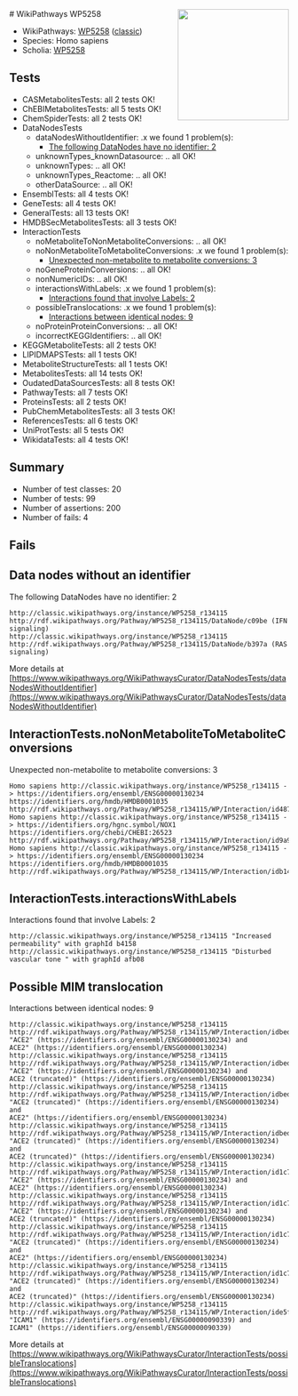 <img style="float: right; width: 200px" src="https://upload.wikimedia.org/wikipedia/commons/thumb/8/83/Wplogo_with_text_500.png/640px-Wplogo_with_text_500.png" />
# WikiPathways WP5258

* WikiPathways: [WP5258](https://wikipathways.org/pathways/WP5258) ([classic](https://classic.wikipathways.org/instance/WP5258))
* Species: Homo sapiens
* Scholia: [WP5258](https://scholia.toolforge.org/wikipathways/WP5258)
## Tests
* CASMetabolitesTests: all 2 tests OK!
* ChEBIMetabolitesTests: all 5 tests OK!
* ChemSpiderTests: all 2 tests OK!
* DataNodesTests
    * dataNodesWithoutIdentifier: .x we found 1 problem(s):
        * [The following DataNodes have no identifier: 2](#d2d32fa1)
    * unknownTypes_knownDatasource: .. all OK!
    * unknownTypes: .. all OK!
    * unknownTypes_Reactome: .. all OK!
    * otherDataSource: .. all OK!
* EnsemblTests: all 4 tests OK!
* GeneTests: all 4 tests OK!
* GeneralTests: all 13 tests OK!
* HMDBSecMetabolitesTests: all 3 tests OK!
* InteractionTests
    * noMetaboliteToNonMetaboliteConversions: .. all OK!
    * noNonMetaboliteToMetaboliteConversions: .x we found 1 problem(s):
        * [Unexpected non-metabolite to metabolite conversions: 3](#4b4cfac1)
    * noGeneProteinConversions: .. all OK!
    * nonNumericIDs: .. all OK!
    * interactionsWithLabels: .x we found 1 problem(s):
        * [Interactions found that involve Labels: 2](#630d2679)
    * possibleTranslocations: .x we found 1 problem(s):
        * [Interactions between identical nodes: 9](#1c11820e)
    * noProteinProteinConversions: .. all OK!
    * incorrectKEGGIdentifiers: .. all OK!
* KEGGMetaboliteTests: all 2 tests OK!
* LIPIDMAPSTests: all 1 tests OK!
* MetaboliteStructureTests: all 1 tests OK!
* MetabolitesTests: all 14 tests OK!
* OudatedDataSourcesTests: all 8 tests OK!
* PathwayTests: all 7 tests OK!
* ProteinsTests: all 2 tests OK!
* PubChemMetabolitesTests: all 3 tests OK!
* ReferencesTests: all 6 tests OK!
* UniProtTests: all 5 tests OK!
* WikidataTests: all 4 tests OK!


## Summary

* Number of test classes: 20
* Number of tests: 99
* Number of assertions: 200
* Number of fails: 4

## Fails

<a name="d2d32fa1" />

## Data nodes without an identifier

The following DataNodes have no identifier: 2
```
http://classic.wikipathways.org/instance/WP5258_r134115 http://rdf.wikipathways.org/Pathway/WP5258_r134115/DataNode/c09be (IFN signaling)
http://classic.wikipathways.org/instance/WP5258_r134115 http://rdf.wikipathways.org/Pathway/WP5258_r134115/DataNode/b397a (RAS signaling)
```

More details at [https://www.wikipathways.org/WikiPathwaysCurator/DataNodesTests/dataNodesWithoutIdentifier](https://www.wikipathways.org/WikiPathwaysCurator/DataNodesTests/dataNodesWithoutIdentifier)

<a name="4b4cfac1" />

## InteractionTests.noNonMetaboliteToMetaboliteConversions

Unexpected non-metabolite to metabolite conversions: 3
```
Homo sapiens http://classic.wikipathways.org/instance/WP5258_r134115 -> https://identifiers.org/ensembl/ENSG00000130234 https://identifiers.org/hmdb/HMDB0001035 http://rdf.wikipathways.org/Pathway/WP5258_r134115/WP/Interaction/id48739a9
Homo sapiens http://classic.wikipathways.org/instance/WP5258_r134115 -> https://identifiers.org/hgnc.symbol/NOX1 https://identifiers.org/chebi/CHEBI:26523 http://rdf.wikipathways.org/Pathway/WP5258_r134115/WP/Interaction/id9a9ed424
Homo sapiens http://classic.wikipathways.org/instance/WP5258_r134115 -> https://identifiers.org/ensembl/ENSG00000130234 https://identifiers.org/hmdb/HMDB0001035 http://rdf.wikipathways.org/Pathway/WP5258_r134115/WP/Interaction/idb14e7f6e
```

<a name="630d2679" />

## InteractionTests.interactionsWithLabels

Interactions found that involve Labels: 2
```
http://classic.wikipathways.org/instance/WP5258_r134115 "Increased permeability" with graphId b4158
http://classic.wikipathways.org/instance/WP5258_r134115 "Disturbed vascular tone " with graphId afb08
```

<a name="1c11820e" />

## Possible MIM translocation

Interactions between identical nodes: 9
```
http://classic.wikipathways.org/instance/WP5258_r134115 http://rdf.wikipathways.org/Pathway/WP5258_r134115/WP/Interaction/idbed4e731 "ACE2" (https://identifiers.org/ensembl/ENSG00000130234) and 
ACE2" (https://identifiers.org/ensembl/ENSG00000130234)
http://classic.wikipathways.org/instance/WP5258_r134115 http://rdf.wikipathways.org/Pathway/WP5258_r134115/WP/Interaction/idbed4e731 "ACE2" (https://identifiers.org/ensembl/ENSG00000130234) and 
ACE2 (truncated)" (https://identifiers.org/ensembl/ENSG00000130234)
http://classic.wikipathways.org/instance/WP5258_r134115 http://rdf.wikipathways.org/Pathway/WP5258_r134115/WP/Interaction/idbed4e731 "ACE2 (truncated)" (https://identifiers.org/ensembl/ENSG00000130234) and 
ACE2" (https://identifiers.org/ensembl/ENSG00000130234)
http://classic.wikipathways.org/instance/WP5258_r134115 http://rdf.wikipathways.org/Pathway/WP5258_r134115/WP/Interaction/idbed4e731 "ACE2 (truncated)" (https://identifiers.org/ensembl/ENSG00000130234) and 
ACE2 (truncated)" (https://identifiers.org/ensembl/ENSG00000130234)
http://classic.wikipathways.org/instance/WP5258_r134115 http://rdf.wikipathways.org/Pathway/WP5258_r134115/WP/Interaction/id1c7c5bd8 "ACE2" (https://identifiers.org/ensembl/ENSG00000130234) and 
ACE2" (https://identifiers.org/ensembl/ENSG00000130234)
http://classic.wikipathways.org/instance/WP5258_r134115 http://rdf.wikipathways.org/Pathway/WP5258_r134115/WP/Interaction/id1c7c5bd8 "ACE2" (https://identifiers.org/ensembl/ENSG00000130234) and 
ACE2 (truncated)" (https://identifiers.org/ensembl/ENSG00000130234)
http://classic.wikipathways.org/instance/WP5258_r134115 http://rdf.wikipathways.org/Pathway/WP5258_r134115/WP/Interaction/id1c7c5bd8 "ACE2 (truncated)" (https://identifiers.org/ensembl/ENSG00000130234) and 
ACE2" (https://identifiers.org/ensembl/ENSG00000130234)
http://classic.wikipathways.org/instance/WP5258_r134115 http://rdf.wikipathways.org/Pathway/WP5258_r134115/WP/Interaction/id1c7c5bd8 "ACE2 (truncated)" (https://identifiers.org/ensembl/ENSG00000130234) and 
ACE2 (truncated)" (https://identifiers.org/ensembl/ENSG00000130234)
http://classic.wikipathways.org/instance/WP5258_r134115 http://rdf.wikipathways.org/Pathway/WP5258_r134115/WP/Interaction/ide5f8fc10 "ICAM1" (https://identifiers.org/ensembl/ENSG00000090339) and 
ICAM1" (https://identifiers.org/ensembl/ENSG00000090339)
```

More details at [https://www.wikipathways.org/WikiPathwaysCurator/InteractionTests/possibleTranslocations](https://www.wikipathways.org/WikiPathwaysCurator/InteractionTests/possibleTranslocations)

